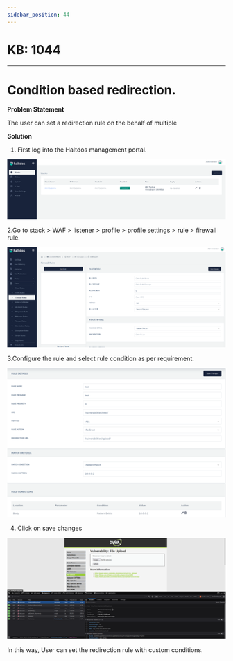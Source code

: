 ```yaml
---
sidebar_position: 44
---
```


# KB: 1044
-----------

# Condition based redirection.

**Problem Statement**

The user can set a redirection rule on the behalf of multiple 

**Solution**

1. First log into the Haltdos management portal.

![kb-1044](/img/waf/tutorials/d1.png)

2.Go to stack > WAF > listener > profile > profile settings > rule > firewall rule.

![kb-1044](/img/waf/tutorials/re.png)

3.Configure the rule and select rule condition as per requirement.

![kb-1044](/img/waf/tutorials/re2.png)

 4. Click on save changes

![kb-1044](/img/waf/tutorials/re3.png)

In this way, User can set the redirection rule with custom conditions.




